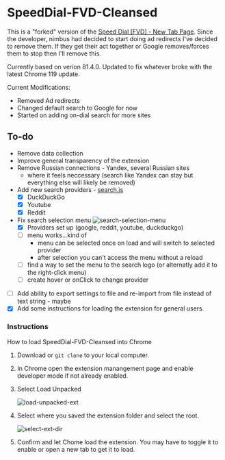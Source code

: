 # SpeedDial-FVD-Cleansed

This is a "forked" version of the [Speed Dial [FVD] - New Tab Page](https://chrome.google.com/webstore/detail/speed-dial-fvd-new-tab-pa/llaficoajjainaijghjlofdfmbjpebpa?hl=en). Since the developer, nimbus had decided to start doing ad redirects I've decided to remove them. If they get their act together or Google removes/forces them to stop then I'll remove this.

Currently based on verion 81.4.0. Updated to fix whatever broke with the latest Chrome 119 update.

Current Modifications:

* Removed Ad redirects
* Changed default search to Google for now
* Started on adding on-dial search for more sites

## To-do

* Remove data collection
* Improve general transparency of the extension
* Remove Russian connections - Yandex, several Russian sites
  * where it feels neccessary (search like Yandex can stay but everything else will likely be removed)
* Add new search providers - [search.js]([js/newtab/search.js#L16)
  * [x] DuckDuckGo
  * [x] Youtube
  * [x] Reddit
* Fix search selection menu
![search-selection-menu](https://github.com/Smokex365/SpeedDial-FVD-Cleansed/assets/5600410/ce808010-d98f-4e85-8bcf-9a785113f168)
  * [x] Providers set up (google, reddit, youtube, duckduckgo)
  * [ ] menu works...kind of
    * menu can be selected once on load and will switch to selected provider
    * after selection you can't access the menu without a reload
  * [ ] find a way to set the menu to the search logo (or alternatly add it to the right-click menu)
  * [ ] create hover or onClick to change provider
* [ ]  Add ability to export settings to file and re-import from file instead of text string - maybe
* [x]  Add some instructions for loading the extension for general users.

### Instructions

How to load SpeedDial-FVD-Cleansed into Chrome

1. Download or `git clone` to your local computer.
2. In Chrome open the extension manangement page and enable developer mode if not already enabled.
3. Select Load Unpacked

   ![load-unpacked-ext](https://github.com/Smokex365/SpeedDial-FVD-Cleansed/assets/5600410/0c9a8593-87e4-4184-be7f-36a8752fc8c6)
4. Select where you saved the extension folder and select the root.

   ![select-ext-dir](https://github.com/Smokex365/SpeedDial-FVD-Cleansed/assets/5600410/2253ddf3-cc21-456f-afe7-4f34980cb283)

5. Confirm and let Chome load the extension. You may have to toggle it to enable or open a new tab to get it to load.
